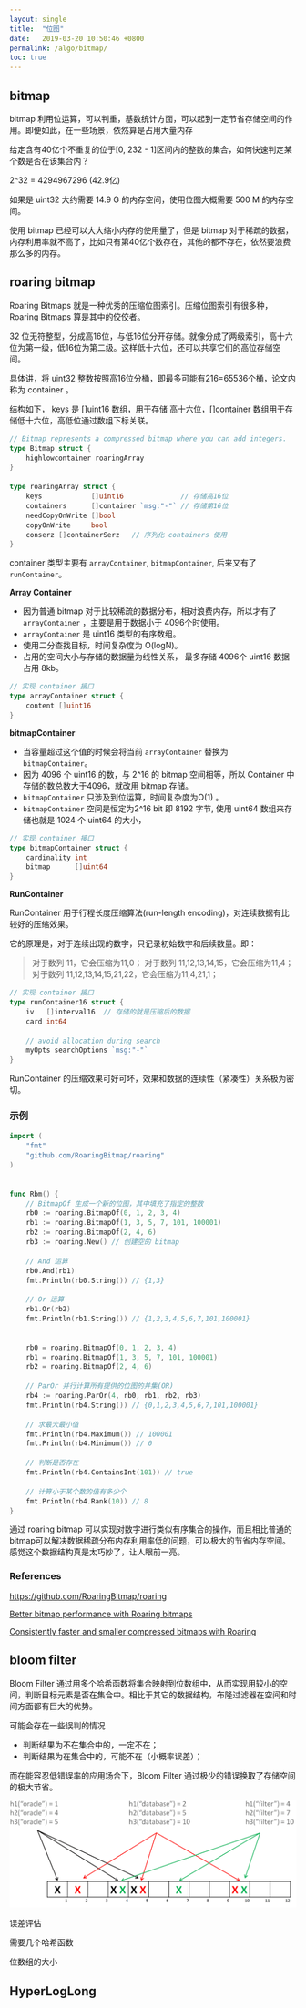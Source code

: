 ```yaml
---
layout: single
title:  "位图"
date:   2019-03-20 10:50:46 +0800
permalink: /algo/bitmap/
toc: true
---
```






## bitmap

bitmap 利用位运算，可以判重，基数统计方面，可以起到一定节省存储空间的作用。即便如此，在一些场景，依然算是占用大量内存

给定含有40亿个不重复的位于[0, 232 - 1]区间内的整数的集合，如何快速判定某个数是否在该集合内？

2^32 = 4294967296 (42.9亿)

如果是 uint32 大约需要 14.9 G 的内存空间，使用位图大概需要 500 M 的内存空间。

使用 bitmap 已经可以大大缩小内存的使用量了，但是 bitmap 对于稀疏的数据，内存利用率就不高了，比如只有第40亿个数存在，其他的都不存在，依然要浪费那么多的内存。



## roaring bitmap

Roaring Bitmaps 就是一种优秀的压缩位图索引。压缩位图索引有很多种，Roaring Bitmaps 算是其中的佼佼者。



32 位无符整型，分成高16位，与低16位分开存储。就像分成了两级索引，高十六位为第一级，低16位为第二级。这样低十六位，还可以共享它们的高位存储空间。

具体讲，将  uint32 整数按照高16位分桶，即最多可能有216=65536个桶，论文内称为 container 。 

结构如下， keys 是 []uint16 数组，用于存储 高十六位，[]container 数组用于存储低十六位，高低位通过数组下标关联。

```go
// Bitmap represents a compressed bitmap where you can add integers.
type Bitmap struct {
	highlowcontainer roaringArray
}

type roaringArray struct {
	keys            []uint16			  // 存储高16位
	containers      []container `msg:"-"` // 存储第16位
	needCopyOnWrite []bool
	copyOnWrite     bool
	conserz []containerSerz   // 序列化 containers 使用
}
```

container 类型主要有 `arrayContainer`, `bitmapContainer`, 后来又有了 `runContainer`。



**Array Container** 

- 因为普通 bitmap 对于比较稀疏的数据分布，相对浪费内存，所以才有了 `arrayContainer` ，主要是用于数据小于 4096个时使用。
- `arrayContainer` 是 uint16 类型的有序数组。
- 使用二分查找目标，时间复杂度为 O(logN)。
- 占用的空间大小与存储的数据量为线性关系， 最多存储 4096个 uint16 数据占用 8kb。

```go
// 实现 container 接口
type arrayContainer struct {
	content []uint16
}
```

**bitmapContainer**

- 当容量超过这个值的时候会将当前 `arrayContainer` 替换为 `bitmapContainer`。
- 因为 4096 个 uint16 的数，与 2^16 的 bitmap 空间相等，所以 Container 中存储的数总数大于4096，就改用 bitmap 存储。
- `bitmapContainer` 只涉及到位运算，时间复杂度为O(1) 。
- `bitmapContainer` 空间是恒定为2^16 bit 即 8192 字节, 使用 uint64 数组来存储也就是 1024 个 uint64 的大小，

```GO
// 实现 container 接口
type bitmapContainer struct {
	cardinality int
	bitmap      []uint64
}
```

**RunContainer**

RunContainer 用于行程长度压缩算法(run-length encoding)，对连续数据有比较好的压缩效果。

它的原理是，对于连续出现的数字，只记录初始数字和后续数量。即：

> 对于数列 11，它会压缩为11,0；
> 对于数列 11,12,13,14,15，它会压缩为11,4；
> 对于数列 11,12,13,14,15,21,22，它会压缩为11,4,21,1；

```go
// 实现 container 接口
type runContainer16 struct {
	iv   []interval16  // 存储的就是压缩后的数据
	card int64

	// avoid allocation during search
	myOpts searchOptions `msg:"-"`
}
```

RunContainer 的压缩效果可好可坏，效果和数据的连续性（紧凑性）关系极为密切。

### 示例

```go
import (
	"fmt"
	"github.com/RoaringBitmap/roaring"
)


func Rbm() {
	// BitmapOf 生成一个新的位图，其中填充了指定的整数
	rb0 := roaring.BitmapOf(0, 1, 2, 3, 4)
	rb1 := roaring.BitmapOf(1, 3, 5, 7, 101, 100001)
	rb2 := roaring.BitmapOf(2, 4, 6)
	rb3 := roaring.New() // 创建空的 bitmap

	// And 运算
	rb0.And(rb1)
	fmt.Println(rb0.String()) // {1,3}

	// Or 运算
	rb1.Or(rb2)
	fmt.Println(rb1.String()) // {1,2,3,4,5,6,7,101,100001}

	
	rb0 = roaring.BitmapOf(0, 1, 2, 3, 4)
	rb1 = roaring.BitmapOf(1, 3, 5, 7, 101, 100001)
	rb2 = roaring.BitmapOf(2, 4, 6)

	// ParOr 并行计算所有提供的位图的并集(OR)
	rb4 := roaring.ParOr(4, rb0, rb1, rb2, rb3)
	fmt.Println(rb4.String()) // {0,1,2,3,4,5,6,7,101,100001}

	// 求最大最小值
	fmt.Println(rb4.Maximum()) // 100001
	fmt.Println(rb4.Minimum()) // 0

	// 判断是否存在
	fmt.Println(rb4.ContainsInt(101)) // true

	// 计算小于某个数的值有多少个
	fmt.Println(rb4.Rank(10)) // 8
}
```

通过 roaring bitmap 可以实现对数字进行类似有序集合的操作，而且相比普通的bitmap可以解决数据稀疏分布内存利用率低的问题，可以极大的节省内存空间。感觉这个数据结构真是太巧妙了，让人眼前一亮。



### References

https://github.com/RoaringBitmap/roaring

[Better bitmap performance with Roaring bitmaps](https://arxiv.org/pdf/1402.6407.pdf)

[Consistently faster and smaller compressed bitmaps with Roaring](https://arxiv.org/pdf/1603.06549.pdf)

## bloom filter

Bloom Filter 通过用多个哈希函数将集合映射到位数组中，从而实现用较小的空间，判断目标元素是否在集合中。相比于其它的数据结构，布隆过滤器在空间和时间方面都有巨大的优势。

可能会存在一些误判的情况

- 判断结果为不在集合中的，一定不在；
- 判断结果为在集合中的，可能不在（小概率误差）；

而在能容忍低错误率的应用场合下，Bloom Filter 通过极少的错误换取了存储空间的极大节省。

![02.bloom-filter](img/02.bloom-filter.png)

误差评估

需要几个哈希函数

位数组的大小

## HyperLogLong





